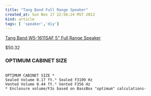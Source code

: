 ```yaml
---
title: "Tang Band Full Range Speaker"
created_at: Sun Nov 17 22:56:24 MST 2013
kind: article
tags: [ 'speaker','diy']
---
```


[Tang Band W5-1611SAF 5" Full Range Speaker](http://www.parts-express.com/tang-band-w5-1611saf-5-full-range-speaker--264-918)

$50.32

### OPTIMUM CABINET SIZE

<pre><code>
OPTIMUM CABINET SIZE *
Sealed Volume 0.17 ft.³ Sealed F3109 Hz
Vented Volume 0.44 ft.³ Vented F356 Hz
* Enclosure volume/F3s based on BassBox "optimum" calculations-
</code></pre>

